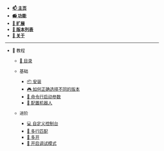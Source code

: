 - [**📫 主页**](../README.md)
- [**📻 功能**](../Function/README.md)
- [**🌌 扩展**](../Extension/README.md)
- [**🎡 版本列表**](../Versions/README.md)
- [**📔 关于**](../About.md)

---

- 🔮 教程
  - [📖 目录](README.md)
  - 基础
    - [📦 安装](Install.md)
    - [🎮 如何正确选择不同的版本](DifferentVersions.md)
    - [🎯 命令行启动参数](SetupArgs.md)
    - [🤖 配置机器人](Bot.md)

  - 进阶
    - [💻 自定义控制台](CustomConsole.md)
    - [📑 多行匹配](MuiltLineMatch.md)
    - [📂 多开](MulitOpen.md)
    - [🔧 开启调试模式](DebugMode.md)
